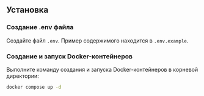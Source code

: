 ## Установка
### Создание .env файла
Создайте файл `.env`. Пример содержимого находится в `.env.example`.
### Создание и запуск Docker-контейнеров
Выполните команду создания и запуска Docker-контейнеров в корневой директории:
```bash
docker compose up -d
```